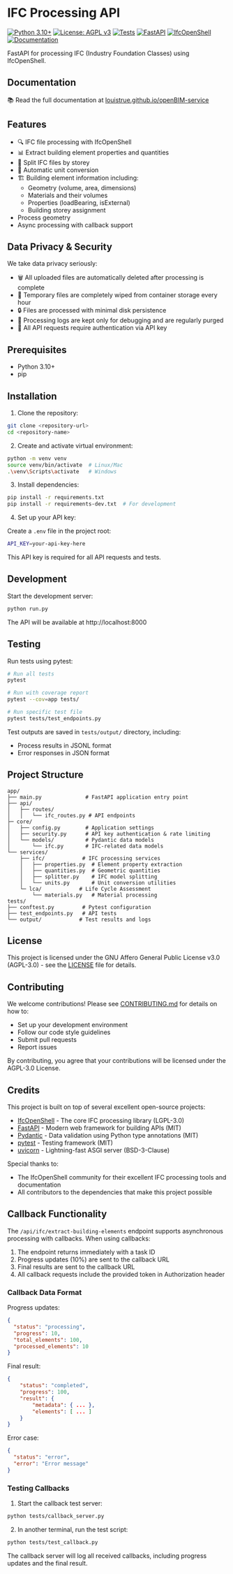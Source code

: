 # IFC Processing API

[![Python 3.10+](https://img.shields.io/badge/python-3.10+-blue.svg)](https://www.python.org/downloads/)
[![License: AGPL v3](https://img.shields.io/badge/License-AGPL%20v3-blue.svg)](https://www.gnu.org/licenses/agpl-3.0)
[![Tests](https://img.shields.io/badge/tests-pytest-green.svg)](https://docs.pytest.org/en/stable/)
[![FastAPI](https://img.shields.io/badge/FastAPI-0.109.2-009688.svg?logo=fastapi)](https://fastapi.tiangolo.com)
[![IfcOpenShell](https://img.shields.io/badge/IfcOpenShell-0.8.0-orange.svg)](https://ifcopenshell.org/)
[![Documentation](https://img.shields.io/badge/docs-mkdocs-blue.svg)](https://louistrue.github.io/openBIM-service/)

FastAPI for processing IFC (Industry Foundation Classes) using IfcOpenShell.

## Documentation

📚 Read the full documentation at [louistrue.github.io/openBIM-service](https://louistrue.github.io/openBIM-service/)

## Features

- 🔍 IFC file processing with IfcOpenShell
- 📊 Extract building element properties and quantities
- 🏢 Split IFC files by storey
- 📏 Automatic unit conversion
- 🏗️ Building element information including:
  - Geometry (volume, area, dimensions)
  - Materials and their volumes
  - Properties (loadBearing, isExternal)
  - Building storey assignment
- Process geometry
- Async processing with callback support

## Data Privacy & Security

We take data privacy seriously:

- 🗑️ All uploaded files are automatically deleted after processing is complete
- 🧹 Temporary files are completely wiped from container storage every hour
- 🔒 Files are processed with minimal disk persistence
- 📝 Processing logs are kept only for debugging and are regularly purged
- 🔐 All API requests require authentication via API key

## Prerequisites

- Python 3.10+
- pip

## Installation

1. Clone the repository:

```bash
git clone <repository-url>
cd <repository-name>
```

2. Create and activate virtual environment:

```bash
python -m venv venv
source venv/bin/activate  # Linux/Mac
.\venv\Scripts\activate   # Windows
```

3. Install dependencies:

```bash
pip install -r requirements.txt
pip install -r requirements-dev.txt  # For development
```

4. Set up your API key:

Create a `.env` file in the project root:

```bash
API_KEY=your-api-key-here
```

This API key is required for all API requests and tests.

## Development

Start the development server:

```bash
python run.py
```

The API will be available at http://localhost:8000

## Testing

Run tests using pytest:

```bash
# Run all tests
pytest

# Run with coverage report
pytest --cov=app tests/

# Run specific test file
pytest tests/test_endpoints.py
```

Test outputs are saved in `tests/output/` directory, including:

- Process results in JSONL format
- Error responses in JSON format

## Project Structure

```
app/
├── main.py              # FastAPI application entry point
├── api/
│   ├── routes/
│   │   └── ifc_routes.py # API endpoints
├─ core/
│   ├── config.py        # Application settings
│   ├── security.py      # API key authentication & rate limiting
│   └── models/          # Pydantic data models
│       └── ifc.py       # IFC-related data models
└── services/
    ├── ifc/            # IFC processing services
    │   ├── properties.py  # Element property extraction
    │   ├── quantities.py  # Geometric quantities
    │   ├── splitter.py    # IFC model splitting
    │   └── units.py       # Unit conversion utilities
    └─ lca/            # Life Cycle Assessment
        └── materials.py   # Material processing
tests/
├── conftest.py         # Pytest configuration
├── test_endpoints.py   # API tests
└── output/            # Test results and logs
```

## License

This project is licensed under the GNU Affero General Public License v3.0 (AGPL-3.0) - see the [LICENSE](LICENSE) file for details.

## Contributing

We welcome contributions! Please see [CONTRIBUTING.md](CONTRIBUTING.md) for details on how to:

- Set up your development environment
- Follow our code style guidelines
- Submit pull requests
- Report issues

By contributing, you agree that your contributions will be licensed under the AGPL-3.0 License.

## Credits

This project is built on top of several excellent open-source projects:

- [IfcOpenShell](https://ifcopenshell.org/) - The core IFC processing library (LGPL-3.0)
- [FastAPI](https://fastapi.tiangolo.com/) - Modern web framework for building APIs (MIT)
- [Pydantic](https://docs.pydantic.dev/) - Data validation using Python type annotations (MIT)
- [pytest](https://docs.pytest.org/) - Testing framework (MIT)
- [uvicorn](https://www.uvicorn.org/) - Lightning-fast ASGI server (BSD-3-Clause)

Special thanks to:

- The IfcOpenShell community for their excellent IFC processing tools and documentation
- All contributors to the dependencies that make this project possible

## Callback Functionality

The `/api/ifc/extract-building-elements` endpoint supports asynchronous processing with callbacks. When using callbacks:

1. The endpoint returns immediately with a task ID
2. Progress updates (10%) are sent to the callback URL
3. Final results are sent to the callback URL
4. All callback requests include the provided token in Authorization header

### Callback Data Format

Progress updates:

```json
{
  "status": "processing",
  "progress": 10,
  "total_elements": 100,
  "processed_elements": 10
}
```

Final result:

```json
{
    "status": "completed",
    "progress": 100,
    "result": {
        "metadata": { ... },
        "elements": [ ... ]
    }
}
```

Error case:

```json
{
  "status": "error",
  "error": "Error message"
}
```

### Testing Callbacks

1. Start the callback test server:

```bash
python tests/callback_server.py
```

2. In another terminal, run the test script:

```bash
python tests/test_callback.py
```

The callback server will log all received callbacks, including progress updates and the final result.
